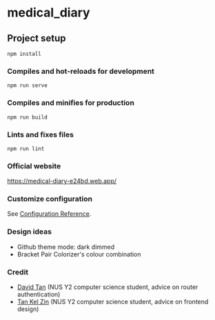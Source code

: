 # medical_diary

## Project setup
```
npm install
```

### Compiles and hot-reloads for development
```
npm run serve
```

### Compiles and minifies for production
```
npm run build
```

### Lints and fixes files
```
npm run lint
```

### Official website
https://medical-diary-e24bd.web.app/

### Customize configuration
See [Configuration Reference](https://cli.vuejs.org/config/).

### Design ideas
 - Github theme mode: dark dimmed
 - Bracket Pair Colorizer's colour combination

### Credit
 - [David Tan](https://github.com/DavidTan0527) (NUS Y2 computer science student, advice on router authentication)
 - [Tan Kel Zin](https://github.com/MechFroG88) (NUS Y2 computer science student, advice on frontend design)
